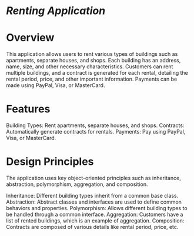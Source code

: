 # ***Renting Application***
# Overview
This application allows users to rent various types of buildings such as apartments, separate houses, and shops. Each building has an address, name, size, and other necessary characteristics. Customers can rent multiple buildings, and a contract is generated for each rental, detailing the rental period, price, and other important information. Payments can be made using PayPal, Visa, or MasterCard.

# Features
Building Types: Rent apartments, separate houses, and shops.
Contracts: Automatically generate contracts for rentals.
Payments: Pay using PayPal, Visa, or MasterCard.

# Design Principles
The application uses key object-oriented principles such as inheritance, abstraction, polymorphism, aggregation, and composition.

Inheritance: Different building types inherit from a common base class.
Abstraction: Abstract classes and interfaces are used to define common behaviors and properties.
Polymorphism: Allows different building types to be handled through a common interface.
Aggregation: Customers have a list of rented buildings, which is an example of aggregation.
Composition: Contracts are composed of various details like rental period, price, etc.
